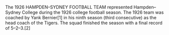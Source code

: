 The 1926 HAMPDEN–SYDNEY FOOTBALL TEAM represented Hampden–Sydney College during the 1926 college football season. The 1926 team was coached by Yank Bernier[1] in his ninth season (third consecutive) as the head coach of the Tigers. The squad finished the season with a final record of 5–2–3.[2]
